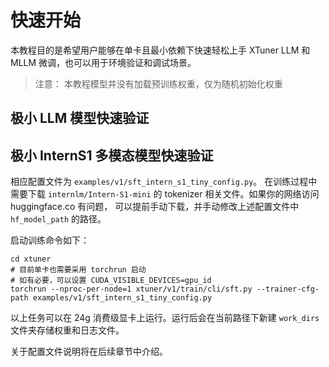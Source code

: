 # 快速开始

本教程目的是希望用户能够在单卡且最小依赖下快速轻松上手 XTuner LLM 和 MLLM 微调，也可以用于环境验证和调试场景。

> 注意： 本教程模型并没有加载预训练权重，仅为随机初始化权重

## 极小 LLM 模型快速验证




## 极小 InternS1 多模态模型快速验证

相应配置文件为 `examples/v1/sft_intern_s1_tiny_config.py`。 在训练过程中需要下载 `internlm/Intern-S1-mini` 的 tokenizer 相关文件。如果你的网络访问 huggingface.co 有问题，
可以提前手动下载，并手动修改上述配置文件中 `hf_model_path` 的路径。

启动训练命令如下：

```shell
cd xtuner
# 目前单卡也需要采用 torchrun 启动
# 如有必要，可以设置 CUDA_VISIBLE_DEVICES=gpu_id 
torchrun --nproc-per-node=1 xtuner/v1/train/cli/sft.py --trainer-cfg-path examples/v1/sft_intern_s1_tiny_config.py
```

以上任务可以在 24g 消费级显卡上运行。运行后会在当前路径下新建 `work_dirs` 文件夹存储权重和日志文件。

关于配置文件说明将在后续章节中介绍。

